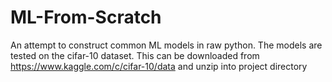 # ML-From-Scratch
An attempt to construct common ML models in raw python. The models are tested on the cifar-10 dataset. This can be downloaded from <https://www.kaggle.com/c/cifar-10/data> and unzip into project directory
